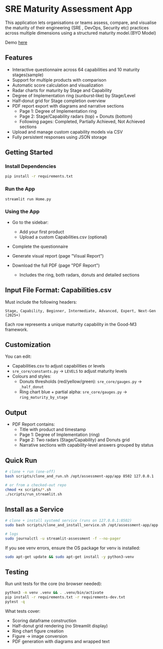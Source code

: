 # SRE Maturity Assessment App

This application lets organisations or teams assess, compare, and visualise the maturity of their engineering (SRE , DevOps, Security etc) practices across multiple dimensions using a structured maturity model.(BYO Model)

Demo [here](https://assessment.opsatscale.com/)

## Features

- Interactive questionnaire across 64 capabilities and 10 maturity stages(sample)
- Support for multiple products with comparison
- Automatic score calculation and visualization
- Radar charts for maturity by Stage and Capability
- Degree of Implementation ring (sunburst‑like) by Stage/Level
- Half‑donut grid for Stage completion overview
- PDF report export with diagrams and narrative sections
  - Page 1: Degree of Implementation ring
  - Page 2: Stage/Capability radars (top) + Donuts (bottom)
  - Following pages: Completed, Partially Achieved, Not Achieved sections
- Upload and manage custom capability models via CSV
- Fully persistent responses using JSON storage



## Getting Started

### Install Dependencies

```bash
pip install -r requirements.txt
````


### Run the App

```bash
streamlit run Home.py
```

### Using the App

* Go to the sidebar:

  * Add your first product
  * Upload a custom Capabilities.csv (optional)
* Complete the questionnaire
* Generate visual report (page "Visual Report")
* Download the full PDF (page "PDF Report")
  - Includes the ring, both radars, donuts and detailed sections

## Input File Format: Capabilities.csv

Must include the following headers:

```
Stage, Capability, Beginner, Intermediate, Advanced, Expert, Next-Gen (2025+)
```

Each row represents a unique maturity capability in the Good-M3 framework.

## Customization

You can edit:

* Capabilities.csv to adjust capabilities or levels
* `sre_core/constants.py` → `LEVELS` to adjust maturity levels
* Colours and styles:
  - Donuts thresholds (red/yellow/green): `sre_core/gauges.py` → `_half_donut`
  - Ring chart blue + partial alpha: `sre_core/gauges.py` → `ring_maturity_by_stage`

## Output

- PDF Report contains:
  - Title with product and timestamp
  - Page 1: Degree of Implementation (ring)
  - Page 2: Two radars (Stage/Capability) and Donuts grid
  - Narrative sections with capability‑level answers grouped by status

## Quick Run

```bash
# clone + run (one-off)
bash scripts/clone_and_run.sh /opt/assessment-app/app 8502 127.0.0.1

# or from a checked-out repo
chmod +x scripts/*.sh
./scripts/run_streamlit.sh
```

## Install as a Service

```bash
# clone + install systemd service (runs on 127.0.0.1:8502)
sudo bash scripts/clone_and_install_service.sh /opt/assessment-app/app streamlit-assessment streamlit 8502

# logs
sudo journalctl -u streamlit-assessment -f --no-pager
```

If you see venv errors, ensure the OS package for venv is installed:

```bash
sudo apt-get update && sudo apt-get install -y python3-venv
```

## Testing

Run unit tests for the core (no browser needed):

```bash
python3 -m venv .venv && . .venv/bin/activate
pip install -r requirements.txt -r requirements-dev.txt
pytest -q
```

What tests cover:
- Scoring dataframe construction
- Half-donut grid rendering (no Streamlit display)
- Ring chart figure creation
- Figure → image conversion
- PDF generation with diagrams and wrapped text
